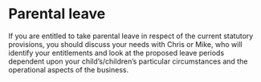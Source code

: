 # Parental leave

If you are entitled to take parental leave in respect of the current statutory provisions, you should discuss your needs with Chris or Mike, who will identify your entitlements and look at the proposed leave periods dependent upon your child’s/children’s particular circumstances and the operational aspects of the business.
